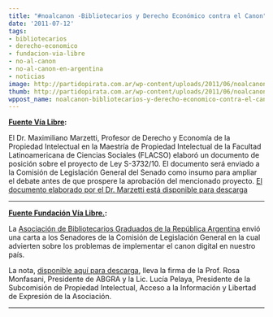 ```yaml
---
title: "#noalcanon -Bibliotecarios y Derecho Económico contra el Canon"
date: '2011-07-12'
tags:
- bibliotecarios
- derecho-economico
- fundacion-via-libre
- no-al-canon
- no-al-canon-en-argentina
- noticias
image: http://partidopirata.com.ar/wp-content/uploads/2011/06/noalcanon5_red.jpg
thumb: http://partidopirata.com.ar/wp-content/uploads/2011/06/noalcanon5_red-150x142.jpg
wppost_name: noalcanon-bibliotecarios-y-derecho-economico-contra-el-canon
---
```


<strong><a href="http://www.vialibre.org.ar/2011/07/11/expertos-en-economia-del-derecho-cuestionan-el-canon-digital/" target="_blank">Fuente Vía Libre</a>:</strong>

El Dr. Maximiliano Marzetti, Profesor de Derecho y Economía de la Propiedad Intelectual en la Maestría de Propiedad Intelectual de la Facultad Latinoamericana de Ciencias Sociales (FLACSO) elaboró un documento de posición sobre el proyecto de Ley S-3732/10. El documento será enviado a la Comisión de Legislación General del Senado como insumo para ampliar el debate antes de que prospere la aprobación del mencionado proyecto. <a href="http://www.vialibre.org.ar/wp-content/uploads/2011/07/MARZETTI-Comentarios-en-relaci%C3%B3n-al-Proyecto-de-Ley-S-373210-1.pdf">El documento elaborado por el Dr. Marzetti está disponible para descarga</a>

<hr />

<strong><a href="http://www.vialibre.org.ar/2011/07/11/bibliotecarios-contra-el-canon-digital/" target="_blank">Fuente Fundación Vía Libre.</a>:</strong>
<div>

La <a href="http://abgra.org.ar/index.html">Asociación de Bibliotecarios Graduados de la República Argentina</a> envió una carta a los Senadores de la Comisión de Legislación General en la cual advierten sobre los problemas de implementar el canon digital en nuestro país.

La nota, <a href="http://www.vialibre.org.ar/wp-content/uploads/2011/07/bibliotecarios.contra.el_.canon_.pdf">disponible aquí para descarga</a>, lleva la firma de la Prof. Rosa Monfasani, Presidente de ABGRA y la Lic. Lucía Pelaya, Presidente de la Subcomisión de Propiedad Intelectual, Acceso a la Información y Libertad de Expresión de la Asociación.

<hr />

</div>

